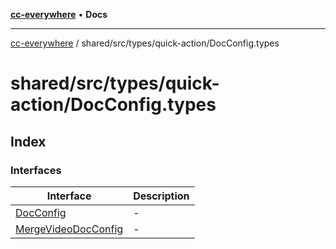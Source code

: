 [**cc-everywhere**](../../../../../index.md) • **Docs**

***

[cc-everywhere](../../../../../index.md) / shared/src/types/quick-action/DocConfig.types

# shared/src/types/quick-action/DocConfig.types

## Index

### Interfaces

| Interface | Description |
| ------ | ------ |
| [DocConfig](interfaces/DocConfig.md) | - |
| [MergeVideoDocConfig](interfaces/MergeVideoDocConfig.md) | - |
